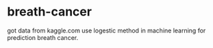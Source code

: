 # breath-cancer
got data from kaggle.com
use logestic method in machine learning for prediction breath cancer.
